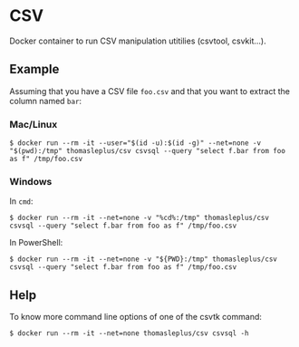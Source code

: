 # CSV

Docker container to run CSV manipulation utitilies (csvtool, csvkit...).

## Example

Assuming that you have a CSV file `foo.csv` and that you want to extract the column named `bar`:

### Mac/Linux

```
$ docker run --rm -it --user="$(id -u):$(id -g)" --net=none -v "$(pwd):/tmp" thomasleplus/csv csvsql --query "select f.bar from foo as f" /tmp/foo.csv
```

### Windows

In `cmd`:

```
$ docker run --rm -it --net=none -v "%cd%:/tmp" thomasleplus/csv csvsql --query "select f.bar from foo as f" /tmp/foo.csv
```

In PowerShell:

```
$ docker run --rm -it --net=none -v "${PWD}:/tmp" thomasleplus/csv csvsql --query "select f.bar from foo as f" /tmp/foo.csv
```

## Help

To know more command line options of one of the csvtk command:

```
$ docker run --rm -it --net=none thomasleplus/csv csvsql -h
```
